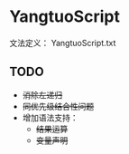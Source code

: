 # YangtuoScript

文法定义： YangtuoScript.txt

## TODO

* ~~消除左递归~~
* ~~同优先级结合性问题~~
* 增加语法支持：
    * ~~结果运算~~
    * ~~变量声明~~